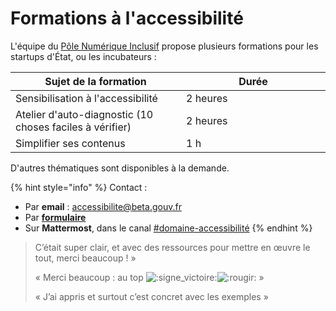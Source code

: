 # Formations à l'accessibilité

L'équipe du [Pôle Numérique Inclusif](../../../je-sollicite-de-laide-transverse/aide-transverse-pole-numerique-inclusif.md) propose plusieurs formations pour les startups d'État, ou les incubateurs :&#x20;

<table><thead><tr><th width="301">Sujet de la formation</th><th width="263.3333333333333">Durée</th></tr></thead><tbody><tr><td>Sensibilisation à l'accessibilité</td><td>2 heures</td></tr><tr><td>Atelier d'auto-diagnostic (10 choses faciles à vérifier)</td><td>2 heures</td></tr><tr><td>Simplifier ses contenus</td><td>1 h</td></tr></tbody></table>

D'autres thématiques sont disponibles à la demande.

{% hint style="info" %}
Contact :&#x20;

* Par **email** : [accessibilite@beta.gouv.fr](mailto:accessibilite@beta.gouv.fr)&#x20;
* Par [**formulaire**](https://docs.google.com/forms/d/1L4DOpBS9ibJWmWyypOOyB86ExGPLz-IwUuunazugsBU/edit?usp=mail\_response\_notification\&urp=gmail\_link)
* Sur **Mattermost**, dans le canal [#domaine-accessibilité](https://mattermost.incubateur.net/betagouv/channels/c015lnmttj9)
{% endhint %}

> C’était super clair, et avec des ressources pour mettre en œuvre le tout, merci beaucoup ! »
>
> « Merci beaucoup : au top ![:signe\_victoire:](https://a.slack-edge.com/production-standard-emoji-assets/13.0/apple-medium/270c-fe0f.png)![:rougir:](https://a.slack-edge.com/production-standard-emoji-assets/13.0/apple-medium/1f60a.png) »
>
> « J’ai appris et surtout c’est concret avec les exemples »

